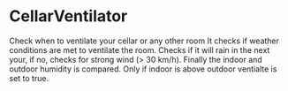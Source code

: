 # CellarVentilator
Check when to ventilate your cellar or any other room
It checks if weather conditions are met to ventilate the room.
Checks if it will rain in the next your, if no, checks for strong wind (> 30 km/h). Finally the indoor and outdoor humidity is compared. Only if indoor is above outdoor ventialte is set to true.
